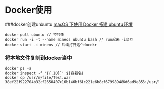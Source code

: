 Docker使用
========

###docker创建unbuntu  [macOS 下使用 Docker 搭建 ubuntu 环境](https://zhuanlan.zhihu.com/p/59548929)

    docker pull ubuntu // 拉镜像
    docker run -i -t --name mineos ubuntu bash // run起来 -i交互
    docker start -i mineos // 后续打开这个docekr


### 将本地文件复制到docker当中

    docker ps -a
    docker inspect -f '{{.ID}}' ${容器名}
    docker cp /usr/myfile/Test.war 38ef22f922704b32cf2650407e16b146bf61c221e6b8ef679989486d6ad9e856:/usr/local/tomcat/webapps/Test.war

